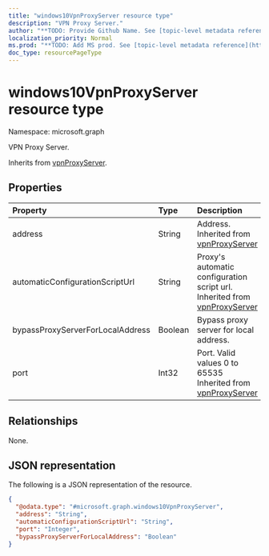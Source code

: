```yaml
---
title: "windows10VpnProxyServer resource type"
description: "VPN Proxy Server."
author: "**TODO: Provide Github Name. See [topic-level metadata reference](https://msgo.azurewebsites.net/add/document/guidelines/metadata.html#topic-level-metadata)**"
localization_priority: Normal
ms.prod: "**TODO: Add MS prod. See [topic-level metadata reference](https://msgo.azurewebsites.net/add/document/guidelines/metadata.html#topic-level-metadata)**"
doc_type: resourcePageType
---
```


# windows10VpnProxyServer resource type

Namespace: microsoft.graph



VPN Proxy Server.


Inherits from [vpnProxyServer](../resources/vpnproxyserver.md).

## Properties
|Property|Type|Description|
|:---|:---|:---|
|address|String|Address. Inherited from [vpnProxyServer](../resources/vpnproxyserver.md)|
|automaticConfigurationScriptUrl|String|Proxy's automatic configuration script url. Inherited from [vpnProxyServer](../resources/vpnproxyserver.md)|
|bypassProxyServerForLocalAddress|Boolean|Bypass proxy server for local address.|
|port|Int32|Port. Valid values 0 to 65535 Inherited from [vpnProxyServer](../resources/vpnproxyserver.md)|

## Relationships
None.

## JSON representation
The following is a JSON representation of the resource.
<!-- {
  "blockType": "resource",
  "@odata.type": "microsoft.graph.windows10VpnProxyServer"
}
-->
``` json
{
  "@odata.type": "#microsoft.graph.windows10VpnProxyServer",
  "address": "String",
  "automaticConfigurationScriptUrl": "String",
  "port": "Integer",
  "bypassProxyServerForLocalAddress": "Boolean"
}
```

